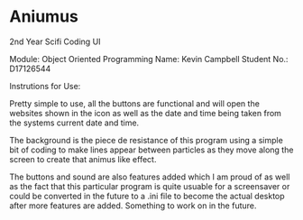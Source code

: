 # Aniumus

2nd Year Scifi Coding UI

Module: Object Oriented Programming
Name: Kevin Campbell
Student No.: D17126544

Instrutions for Use: 

Pretty simple to use, all the buttons are functional and will open the websites shown in the icon 
as well as the date and time being taken from the systems current date and time.

The background is the piece de resistance of this program using a simple bit of coding to make lines 
appear between particles as they move along the screen to create that animus like effect.

The buttons and sound are also features added which I am proud of as well as the fact that this
particular program is quite usuable for a screensaver or could be converted in the future to a
.ini file to become the actual desktop after more features are added. Something to work on in the
future.

